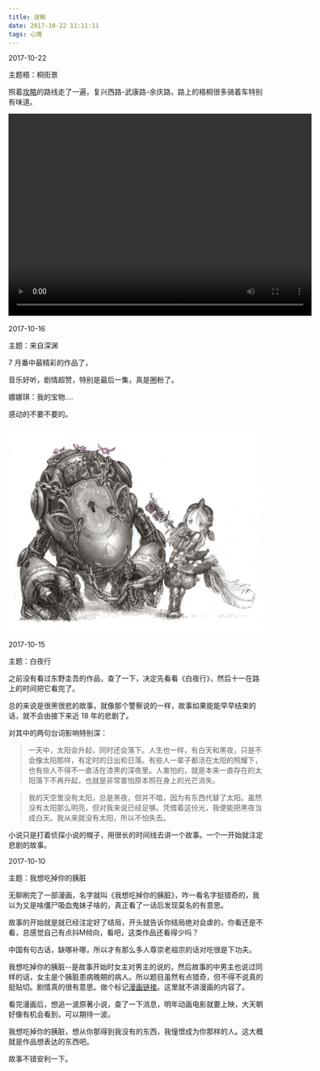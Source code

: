 ```yaml
---
title: 逐鲸
date: 2017-10-22 11:11:11
tags: 心情
---
```


2017-10-22

主题梧：桐街景


照着[攻略](https://www.zhihu.com/question/30994429/answer/60947832?utm_medium=social&utm_source=wechat_session&from=singlemessage&isappinstalled=0)的路线走了一遍，复兴西路-武康路-余庆路，路上的梧桐很多骑着车特别有味道。

<video src="http://cdnvue.com/video/iUXOMA1NEI/5zvp9f" width="600" height="400" controls="controls">
</video>

<!--more-->

2017-10-16

主题：来自深渊

7 月番中最精彩的作品了，

音乐好听，剧情超赞，特别是最后一集，真是圈粉了。

娜娜琪：我的宝物.... 

感动的不要不要的。

![来自深渊](/img/laizishenyuan.jpg)

2017-10-15

主题：白夜行

之前没有看过东野圭吾的作品，查了一下，决定先看看《白夜行》，然后十一在路上的时间把它看完了。

总的来说是很黑很悲的故事，就像那个警察说的一样，故事如果能能早早结束的话，就不会由接下来近 18 年的悲剧了。

对其中的两句台词影响特别深：

> 一天中，太阳会升起，同时还会落下。人生也一样，有白天和黑夜，只是不会像太阳那样，有定时的日出和日落。有些人一辈子都活在太阳的照耀下，也有些人不得不一直活在漆黑的深夜里。人害怕的，就是本来一直存在的太阳落下不再升起，也就是非常害怕原本照在身上的光芒消失。


> 我的天空里没有太阳，总是黑夜，但并不暗，因为有东西代替了太阳。虽然没有太阳那么明亮，但对我来说已经足够。凭借着这份光，我便能把黑夜当成白天。我从来就没有太阳，所以不怕失去。

小说只是打着侦探小说的幌子，用很长的时间线去讲一个故事。一个一开始就注定悲剧的故事。

2017-10-10

主题：我想吃掉你的胰脏

无聊刷完了一部漫画，名字就叫《我想吃掉你的胰脏》，咋一看名字挺猎奇的，我以为又是啥僵尸吸血鬼妹子啥的，真正看了一话后发现莫名的有意思。


故事的开始就是就已经注定好了结局，开头就告诉你结局绝对会虐的，你看还是不看，总感觉自己有点抖M倾向，看吧，这类作品还看得少吗？

中国有句古话，缺哪补哪，所以才有那么多人尊崇老祖宗的话对吃很是下功夫。

我想吃掉你的胰脏--是故事开始时女主对男主的说的，然后故事的中男主也说过同样的话，女主是个胰脏患病晚期的病人。所以题目虽然有点猎奇，但不得不说真的挺贴切。剧情真的很有意思。做个标记[漫画链接](http://m.dmzj.com/info/39859.html)。这里就不讲漫画的内容了。

看完漫画后，想追一波原著小说，查了一下消息，明年动画电影就要上映，大天朝好像有机会看到，可以期待一波。

我想吃掉你的胰脏，想从你那得到我没有的东西，我憧憬成为你那样的人。这大概就是作品想表达的东西吧。

故事不错安利一下。




